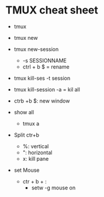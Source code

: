 # TMUX cheat sheet
- tmux
- tmux new
  
- tmux new-session
  - -s SESSIONNAME
  - ctrl + b $ = rename

- tmux kill-ses -t session
- tmux kill-session -a = kil all

- ctrb +b $: new window

- show all
  - tmux a

- Split ctr+b
  - %: vertical
  - ": horizontal
  - x: kill pane

- set Mouse
  - ctr + b + :
    - setw -g mouse on
